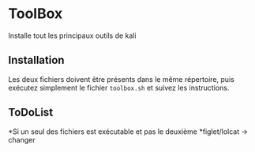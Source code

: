# ToolBox
Installe tout les principaux outils de kali

## Installation
Les deux fichiers doivent être présents dans le même répertoire, puis exécutez simplement le fichier `toolbox.sh` et suivez les instructions.

## ToDoList
*Si un seul des fichiers est exécutable et pas le deuxième
*figlet/lolcat -> changer
